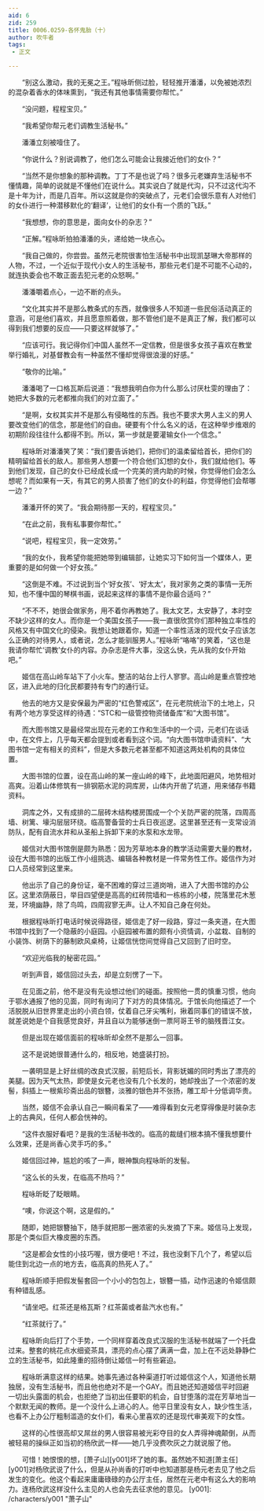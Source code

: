 ```yaml
---
aid: 6
zid: 259
title: 0006.0259-各怀鬼胎（十）
author: 吹牛者
tags: 
 - 正文

---
```




　　“别这么激动，我的无冕之王。”程咏昕侧过脸，轻轻推开潘潘，以免被她浓烈的混杂着香水的体味熏到，“我还有其他事情需要你帮忙。”

　　“没问题，程程宝贝。”

　　“我希望你帮元老们调教生活秘书。”

　　潘潘立刻被噎住了。

　　“你说什么？别说调教了，他们怎么可能会让我接近他们的女仆？”

　　“当然不是你想象的那种调教。丁丁不是也说了吗？很多元老嫌弃生活秘书不懂情趣，简单的说就是不懂他们在说什么。其实说白了就是代沟，只不过这代沟不是十年为计，而是几百年。所以这就是你的突破点了，元老们会很乐意有人对他们的女仆进行一种潜移默化的‘翻译’，让他们的女仆有一个质的飞跃。”

　　“我想想，你的意思是，面向女仆的杂志？”

　　“正解。”程咏昕拍拍潘潘的头，递给她一块点心。

　　“我自己做的，你尝尝。虽然元老院很害怕生活秘书中出现凯瑟琳大帝那样的人物，不过，一个近似于现代小女人的生活秘书，那些元老们是不可能不心动的，就连执委会也不敢正面去犯元老的众怒啊。”

　　潘潘嚼着点心，一边不断的点头。

　　“文化其实并不是那么教条式的东西，就像很多人不知道一些民俗活动真正的意涵，可是他们喜欢，并且愿意照着做，那不管他们是不是真正了解，我们都可以得到我们想要的反应——只要这样就够了。”

　　“应该可行。我记得你们中国人虽然不一定信教，但是很多女孩子喜欢在教堂举行婚礼，对基督教会有一种虽然不懂却觉得很浪漫的好感。”

　　“敬你的比喻。”

　　潘潘喝了一口格瓦斯后说道：“我想我明白你为什么那么讨厌杜雯的理由了：她把大多数的元老都推向我们的对立面了。”

　　“是啊，女权其实并不是那么有侵略性的东西。我也不要求大男人主义的男人要改变他们的信念，那是他们的自由。硬要有个什么名义的话，在这种举步维艰的初期阶段往往什么都得不到。所以，第一步就是要灌输女仆一个信念。”

　　程咏昕对潘潘笑了笑：“我们要告诉她们，把你们的温柔留给首长，把你们的精明留给首长的敌人。那些男人想要一个符合他们幻想的女仆，我们就给他们。等到他们发现，自己的女仆已经成长成一个完美的贤内助的时候，你觉得他们会怎么想呢？而如果有一天，有其它的男人损害了他们的女仆的利益，你觉得他们会帮哪一边？”

　　潘潘开怀的笑了。“我会期待那一天的，程程宝贝。”

　　“在此之前，我有私事要你帮忙。”

　　“说吧，程程宝贝，我一定效劳。”

　　“我的女仆，我希望你能把她带到编辑部，让她实习下如何当一个媒体人，更重要的是如何做一个好女孩。”

　　“这倒是不难。不过说到当个‘好女孩’、‘好太太’，我对家务之类的事情一无所知，也不懂中国的琴棋书画，说起来这样的事情不是你最合适吗？”

　　“不不不，她很会做家务，用不着你再教她了。我太文艺，太安静了，本时空不缺少这样的女人。而你是一个美国女孩子——我一直很欣赏你们那种独立率性的风格又有中国文化的侵染。我想让她跟着你，知道一个率性活泼的现代女子应该怎么正确的对待男人，或者说，怎么才能驯服男人。”程咏昕“咯咯”的笑着，“这也是我请你帮忙‘调教’女仆的内容。办杂志是件大事，没这么快，先从我的女仆开始吧。”

　　姬信在高山岭车站下了小火车。整洁的站台上行人寥寥。高山岭是重点管控地区，进入此地的归化民都要持有专门的通行证。

　　他去的地方又是安保最为严密的“红色警戒区”，在元老院统治下的土地上，只有两个地方享受这样的待遇：“STC和一级管控物资储备库”和“大图书馆”。

　　而大图书馆又是最经常出现在元老的工作和生活中的一个词，元老们在谈话中，在文件上，几乎每天都会提到或者看到这个词。“向大图书馆申请资料”、“大图书馆一定有相关的资料”，但是大多数元老甚至都不知道这两处机构的具体位置。

　　大图书馆的位置，设在高山岭的某一座山岭的峰下，此地面阳避风，地势相对高爽。沿着山体修筑有一排钢筋水泥的洞库房，山体内开凿了坑道，用来储存书籍资料。

　　洞库之外，又有成排的二层砖木结构楼房围成一个个关防严密的院落，四周高墙、树篱、壕沟层层环绕。临高警备营的士兵日夜巡逻。这里甚至还有一支常设消防队，配有自流水井和从圣船上拆卸下来的水泵和水龙带。

　　姬信对大图书馆倒是颇为熟悉：因为芳草地本身的教学活动需要大量的教材，设在大图书馆的出版工作小组挑选、编辑各种教材是一件常务性工作。姬信作为对口人员经常到这里来。

　　他出示了自己的身份证，毫不困难的穿过三道岗哨，进入了大图书馆的办公区。这里浓荫蔽日，举目四望便是高高的红砖院墙和一栋栋的小楼，院落里花木葱茏，环境幽静，除了鸟鸣，四周寂寥无声。让人不知自己身在何处。

　　根据程咏昕打电话时候说得路径，姬信走了好一段路，穿过一条夹道，在大图书馆中找到了一个隐蔽的小庭园。小庭园被布置的颇有小资情调，小盆栽、自制的小装饰、树荫下的藤制欧风桌椅，让姬信恍惚间觉得自己又回到了旧时空。

　　“欢迎光临我的秘密花园。”

　　听到声音，姬信回过头去，却是立刻愣了一下。

　　在见面之前，他不是没有先设想过他们的碰面。按照他一贯的慎重习惯，他向于鄂水通报了他的见面，同时有询问了下对方的具体情况。于馆长向他描述了一个活脱脱从旧世界里走出的小资白领，仗着自己牙尖嘴利，揪着同事们的错误不放，就差说她是个自我感觉良好，并且自以为能够迷倒一票阿哥王爷的脑残晋江女。

　　但是出现在姬信面前的程咏昕却全然不是那么一回事。

　　这不是说她很普通什么的，相反地，她盛装打扮。

　　一袭明显是上好丝绸的改良式汉服，前短后长，背影妩媚的同时秀出了漂亮的美腿。因为天气太热，即使是女元老也没有几个长发的，她却挽出了一个浓密的发髻，斜插上一根紫珍斋出品的银簪，淡雅的银色并不张扬，雕工却十分低调华贵。

　　当然，姬信不会承认自己一瞬间看呆了——难得看到女元老穿得像是时装杂志上的古典风，任何人都会恍神的。

　　“这件衣服好看吧？是我的生活秘书改的。临高的裁缝们根本搞不懂我想要什么效果，还是尚香心灵手巧的多。”

　　姬信回过神，尴尬的咳了一声，眼神飘向程咏昕的发髻。

　　“这么长的头发，在临高不热吗？”

　　程咏昕眨了眨眼睛。

　　“噢，你说这个啊，这是假的。”

　　随即，她把银簪抽下，随手就把那一圈浓密的头发摘了下来。姬信马上发现，那是个类似巨大橡皮圈的东西。

　　“这是都会女性的小技巧喔，很方便吧！不过，我也没剩下几个了，希望以后能住到北边一点的地方去，临高真的热死人了。”

　　程咏昕顺手把假发髻套回一个小小的包包上，银簪一插，动作迅速的令姬信颇有种错乱感。

　　“请坐吧。红茶还是格瓦斯？红茶菌或者盐汽水也有。”

　　“红茶就行了。”

　　程咏昕向后打了个手势，一个同样穿着改良式汉服的生活秘书就端了一个托盘过来。整套的桃花点水细瓷茶具，漂亮的点心摆了满满一盘，加上在不远处静静伫立的生活秘书，如此隆重的招待倒让姬信一时有些窘迫。

　　程咏昕满意这样的结果。她事先通过各种渠道打听过姬信这个人，知道他长期独居，没有生活秘书，而且他也绝对不是一个GAY。而且她还知道姬信平时回避一切出头露面的机会，也拒绝了当初出任要职的机会，自甘堕落的混在芳草地当一个默默无闻的教师。是一个没什么上进心的人。他平日里没有女人，缺少性生活，也看不上办公厅粗制滥造的女仆们，看来心里喜欢的还是现代审美观下的女性。

　　这样的心性很高却又屌丝的男人很容易被光彩夺目的女人弄得神魂颠倒，从而被轻易的操纵正如当初的杨欣武一样——她几乎没费吹灰之力就说服了他。

　　可惜！她恨恨的想，[萧子山][y001]坏了她的事。虽然她不知道[萧主任][y001]对杨欣武说了什么，但是从孙尚香的打听中也知道那是杨元老去见了他之后发生的变化。他这个看起来庸庸碌碌的办公厅主任，居然在元老中有这么大的影响力。连杨欣武这样没什么主见的人也会先去征求他的意见。
[y001]: /characters/y001 "萧子山"


